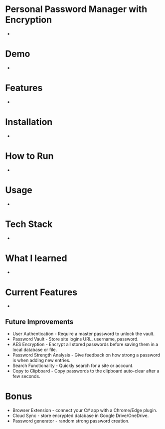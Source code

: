 # Personal Password Manager with Encryption
-

# Demo
-

# Features
-

# Installation
-

# How to Run
-

# Usage
-

# Tech Stack
-

# What I learned
-

# Current Features
-

## Future Improvements

- User Authentication - Require a master password to unlock the vault.
- Password Vault - Store site logins URL, username, password.
- AES Encryption - Encrypt all stored passwords before saving them in a local database or file.
- Password Strength Analysis - Give feedback on how strong a password is when adding new entries.
- Search Functionality - Quickly search for a site or account.
- Copy to Clipboard - Copy passwords to the clipboard auto-clear after a few seconds.

# Bonus
- Browser Extension - connect your C# app with a Chrome/Edge plugin.
- Cloud Sync - store encrypted database in Google Drive/OneDrive.
- Password generator - random strong password creation.